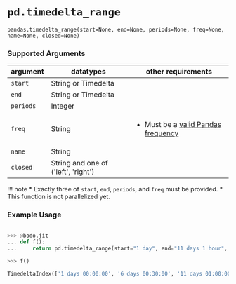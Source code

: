 # `pd.timedelta_range`

`pandas.timedelta_range(start=None, end=None, periods=None, freq=None, name=None, closed=None)`

### Supported Arguments

| argument | datatypes | other requirements |
|-----------|---------------------------------------|-----------------------------------------------------------------------------------------------------------------------------------------------------------------|
| `start` | String or Timedelta | |
| `end` | String or Timedelta | |
| `periods` | Integer | |
| `freq` | String | <ul><li> Must be a [valid Pandas frequency](https://pandas.pydata.org/pandas-docs/stable/user_guide/timeseries.html#timeseries-offset-aliases) </li></ul> |
| `name` | String | |
| `closed` | String and one of ('left', 'right') | |

!!! note
\* Exactly three of `start`, `end`, `periods`, and `freq` must be provided.
\* This function is not parallelized yet.

### Example Usage

```py

>>> @bodo.jit
... def f():
...     return pd.timedelta_range(start="1 day", end="11 days 1 hour", periods=3)

>>> f()

TimedeltaIndex(['1 days 00:00:00', '6 days 00:30:00', '11 days 01:00:00'], dtype='timedelta64[ns]', freq=None)

```
